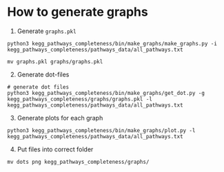 # How to generate graphs 

1. Generate `graphs.pkl`
```commandline
python3 kegg_pathways_completeness/bin/make_graphs/make_graphs.py -i kegg_pathways_completeness/pathways_data/all_pathways.txt

mv graphs.pkl graphs/graphs.pkl
```

2. Generate dot-files
```commandline
# generate dot files
python3 kegg_pathways_completeness/bin/make_graphs/get_dot.py -g kegg_pathways_completeness/graphs/graphs.pkl -l kegg_pathways_completeness/pathways_data/all_pathways.txt
```

3. Generate plots for each graph
```commandline
python3 kegg_pathways_completeness/bin/make_graphs/plot.py -l kegg_pathways_completeness/pathways_data/all_pathways.txt
```

4. Put files into correct folder
```commandline
mv dots png kegg_pathways_completeness/graphs/
```

